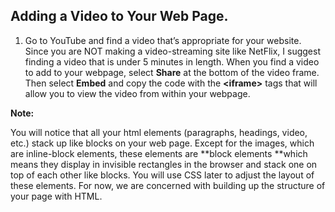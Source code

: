 ## Adding a Video to Your Web Page.

1. Go to YouTube and find a video that’s appropriate for your website. Since you are NOT making a video-streaming site like NetFlix, I suggest finding a video that is under 5 minutes in length. When you find a video to add to your webpage, select **Share** at the bottom of the video frame. Then select **Embed** and copy the code with the **&lt;iframe&gt;** tags that will allow you to view the video from within your webpage. 

**Note:**

You will notice that all your html elements \(paragraphs, headings, video, etc.\) stack up like blocks on your web page. Except for the images, which are inline-block elements, these elements are **block elements **which means they display in invisible rectangles in the browser and stack one on top of each other like blocks. You will use CSS later to adjust the layout of these elements. For now, we are concerned with building up the structure of your page with HTML.

